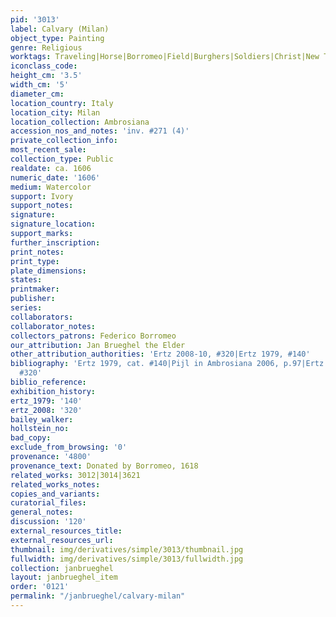 ```yaml
---
pid: '3013'
label: Calvary (Milan)
object_type: Painting
genre: Religious
worktags: Traveling|Horse|Borromeo|Field|Burghers|Soldiers|Christ|New Testament
iconclass_code:
height_cm: '3.5'
width_cm: '5'
diameter_cm:
location_country: Italy
location_city: Milan
location_collection: Ambrosiana
accession_nos_and_notes: 'inv. #271 (4)'
private_collection_info:
most_recent_sale:
collection_type: Public
realdate: ca. 1606
numeric_date: '1606'
medium: Watercolor
support: Ivory
support_notes:
signature:
signature_location:
support_marks:
further_inscription:
print_notes:
print_type:
plate_dimensions:
states:
printmaker:
publisher:
series:
collaborators:
collaborator_notes:
collectors_patrons: Federico Borromeo
our_attribution: Jan Brueghel the Elder
other_attribution_authorities: 'Ertz 2008-10, #320|Ertz 1979, #140'
bibliography: 'Ertz 1979, cat. #140|Pijl in Ambrosiana 2006, p.97|Ertz 2008-10, cat.
  #320'
biblio_reference:
exhibition_history:
ertz_1979: '140'
ertz_2008: '320'
bailey_walker:
hollstein_no:
bad_copy:
exclude_from_browsing: '0'
provenance: '4800'
provenance_text: Donated by Borromeo, 1618
related_works: 3012|3014|3621
related_works_notes:
copies_and_variants:
curatorial_files:
general_notes:
discussion: '120'
external_resources_title:
external_resources_url:
thumbnail: img/derivatives/simple/3013/thumbnail.jpg
fullwidth: img/derivatives/simple/3013/fullwidth.jpg
collection: janbrueghel
layout: janbrueghel_item
order: '0121'
permalink: "/janbrueghel/calvary-milan"
---
```


